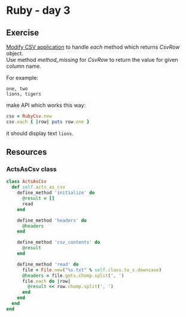 # Ruby - day 3

## Exercise
[Modify CSV application](./acts_as_csv.rb) to handle *each* method which returns *CsvRow* object.\
Use method *method_missing* for *CsvRow* to return the value for given column name.

For example:
```plain
one, two
lions, tigers
```

make API which works this way:
```ruby
csv = RubyCsv.new
csv.each { |row| puts row.one }
```

it should display text ```lions```.

## Resources

### ActsAsCsv class

```ruby
class ActsAsCsv
  def self.acts_as_csv
    define_method 'initialize' do
      @result = []
      read
    end

    define_method 'headers' do
      @headers
    end

    define_method 'csv_contents' do
      @result
    end

    define_method 'read' do
      file = File.new("%s.txt" % self.class.to_s.downcase)
      @headers = file.gets.chomp.split(', ')
      file.each do |row|
        @result << row.chomp.split(', ')
      end
    end
  end
end
```